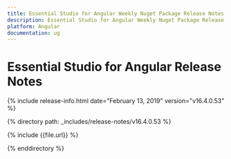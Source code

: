 ```yaml
---
title: Essential Studio for Angular Weekly Nuget Package Release Notes  
description: Essential Studio for Angular Weekly Nuget Package Release Notes  
platform: Angular
documentation: ug
---
```


# Essential Studio for Angular  Release Notes  

{% include release-info.html date="February 13, 2019"  version="v16.4.0.53" %} 


{% directory path: _includes/release-notes/v16.4.0.53 %}

{% include {{file.url}} %}

{% enddirectory %}